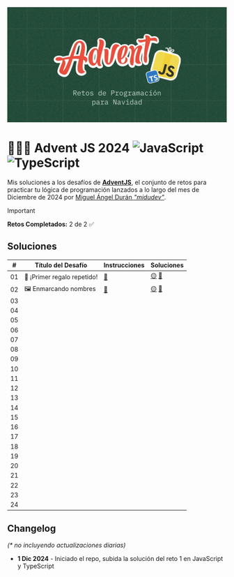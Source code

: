 <img src="og.webp">

# 👩🏻‍💻 Advent JS 2024 ![JavaScript](https://img.shields.io/badge/JavaScript-F7DF1E?logo=javascript&logoColor=000&style=for-the-badge) ![TypeScript](https://img.shields.io/badge/typescript-%23007ACC.svg?style=for-the-badge&logo=typescript&logoColor=white)

Mis soluciones a los desafíos de **[AdventJS](https://adventjs.dev)**, el conjunto de retos para practicar tu lógica de programación lanzados a lo largo del mes de Diciembre de 2024 por [Miguel Ángel Durán _"midudev"_](https://midu.dev).

> [!IMPORTANT]  
> **Retos Completados:** 2 de 2 ✅

## Soluciones

| #   | Título del Desafío          | Instrucciones         | Soluciones                    |
| --- | --------------------------- | --------------------- | ----------------------------- |
| 01  | 🎁 ¡Primer regalo repetido! | [📄](01/README_01.md) | [🟡](01/01.js) [🔵](01/01.ts) |
| 02  | 🖼 Enmarcando nombres        | [📄](02/README_02.md) | [🟡](02/02.js) [🔵](02/02.ts) |
| 03  |                             |                       |                               |
| 04  |                             |                       |                               |
| 05  |                             |                       |                               |
| 06  |                             |                       |                               |
| 07  |                             |                       |                               |
| 08  |                             |                       |                               |
| 09  |                             |                       |                               |
| 10  |                             |                       |                               |
| 11  |                             |                       |                               |
| 12  |                             |                       |                               |
| 13  |                             |                       |                               |
| 14  |                             |                       |                               |
| 15  |                             |                       |                               |
| 16  |                             |                       |                               |
| 17  |                             |                       |                               |
| 18  |                             |                       |                               |
| 19  |                             |                       |                               |
| 20  |                             |                       |                               |
| 21  |                             |                       |                               |
| 22  |                             |                       |                               |
| 23  |                             |                       |                               |
| 24  |                             |                       |                               |

## Changelog

_(\* no incluyendo actualizaciones diarias)_

- **1 Dic 2024** - Iniciado el repo, subida la solución del reto 1 en JavaScript y TypeScript
